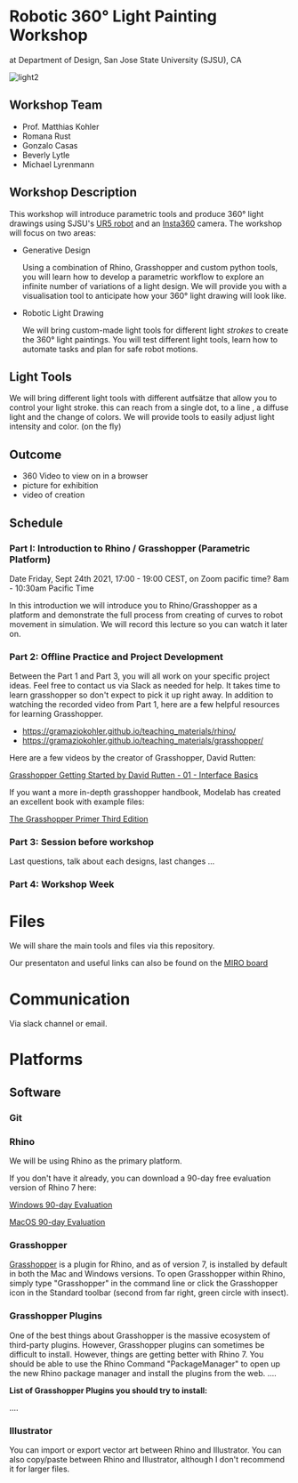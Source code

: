 # Robotic 360° Light Painting Workshop

at Department of Design, San Jose State University (SJSU), CA

![light2](https://user-images.githubusercontent.com/13201783/133784455-98f1603c-2795-4ea7-be04-f8d1fedb6658.jpg)

## Workshop Team

* Prof. Matthias Kohler
* Romana Rust
* Gonzalo Casas
* Beverly Lytle
* Michael Lyrenmann

## Workshop Description

This workshop will introduce parametric tools and produce 360° light drawings using SJSU's [UR5 robot](https://www.universal-robots.com/e-series/) and an [Insta360](https://www.insta360.com/) camera. The workshop will focus on two areas:

* Generative Design

    Using a combination of Rhino, Grasshopper and custom python tools, you will learn how to develop a parametric workflow to explore an infinite number of variations of a light design. We will provide you with a visualisation tool to anticipate how your 360° light drawing will look like.

* Robotic Light Drawing

    We will bring custom-made light tools for different light *strokes* to create the 360° light paintings. You will test different light tools, learn how to automate tasks and plan for safe robot motions. 


## Light Tools

We will bring different light tools with different autfsätze that allow you to control your light stroke. this can reach from a single dot, to a line , a diffuse light and the change of colors.
We will provide tools to easily adjust light intensity and color. (on the fly)

## Outcome
* 360 Video to view on in a browser
* picture for exhibition
* video of creation

## Schedule

### Part I: Introduction to Rhino / Grasshopper (Parametric Platform)

Date Friday, Sept 24th 2021, 17:00 - 19:00 CEST, on Zoom 
pacific time? 8am - 10:30am Pacific Time

In this introduction we will introduce you to Rhino/Grasshopper as a platform and demonstrate the full process from creating of curves to robot movement in simulation.
We will record this lecture so you can watch it later on.


### Part 2: Offline Practice and Project Development

Between the Part 1 and Part 3, you will all work on your specific project ideas. Feel free to contact us via Slack as needed for help. It takes time to learn grasshopper so don't expect to pick it up right away. In addition to watching the recorded video from Part 1, here are a few helpful resources for learning Grasshopper.

* https://gramaziokohler.github.io/teaching_materials/rhino/
* https://gramaziokohler.github.io/teaching_materials/grasshopper/

Here are a few videos by the creator of Grasshopper, David Rutten:

[Grasshopper Getting Started by David Rutten - 01 - Interface Basics](https://vimeopro.com/rhino/grasshopper-getting-started-by-david-rutten)

If you want a more in-depth grasshopper handbook, Modelab has created an excellent book with example files:

[The Grasshopper Primer Third Edition](https://modelab.gitbooks.io/grasshopper-primer/content/index.html)



### Part 3: Session before workshop
Last questions, talk about each designs, last changes ...

### Part 4: Workshop Week



# Files

We will share the main tools and files via this repository.

Our presentaton and useful links can also be found on the [MIRO board](https://miro.com/app/board/o9J_lwOiOCk=/)

# Communication

Via slack channel or email.
    

# Platforms

## Software

### Git


### Rhino

We will be using Rhino as the primary platform. 

If you don't have it already, you can download a 90-day free evaluation version of Rhino 7 here:

[Windows 90-day Evaluation](https://www.rhino3d.com/download/rhino-for-windows/evaluation)

[MacOS 90-day Evaluation](https://www.rhino3d.com/download/rhino-for-mac/evaluation)

### Grasshopper

[Grasshopper](https://www.rhino3d.com/features/#grasshopper) is a plugin for Rhino, and as of version 7, is installed by default in both the Mac and Windows versions. To open Grasshopper within Rhino, simply type "Grasshopper" in the command line or click the Grasshopper icon in the Standard toolbar (second from far right, green circle with insect).

### Grasshopper Plugins

One of the best things about Grasshopper is the massive ecosystem of third-party plugins. However, Grasshopper plugins can sometimes be difficult to install. However, things are getting better with Rhino 7. You should be able to use the Rhino Command "PackageManager" to open up the new Rhino package manager and install the plugins from the web.
....

**List of Grasshopper Plugins you should try to install:**

....

### Illustrator

You can import or export vector art between Rhino and Illustrator. You can also copy/paste between Rhino and Illustrator, although I don't recommend it for larger files.
